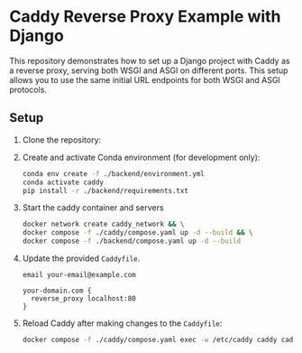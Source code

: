 # Caddy Reverse Proxy Example with Django

This repository demonstrates how to set up a Django project with Caddy as a reverse proxy, serving both WSGI and ASGI on different ports. This setup allows you to use the same initial URL endpoints for both WSGI and ASGI protocols.

## Setup

1. Clone the repository:
2. Create and activate Conda environment (for development only):

    ```bash
    conda env create -f ./backend/environment.yml
    conda activate caddy
    pip install -r ./backend/requirements.txt
    ```

3. Start the caddy container and servers

    ```bash
    docker network create caddy_network && \
    docker compose -f ./caddy/compose.yaml up -d --build && \
    docker compose -f ./backend/compose.yaml up -d --build
    ```

4. Update the provided `Caddyfile`.

    ```text
    email your-email@example.com

    your-domain.com {
      reverse_proxy localhost:80
    }
    ```

5. Reload Caddy after making changes to the `Caddyfile`:

    ```bash
    docker compose -f ./caddy/compose.yaml exec -w /etc/caddy caddy caddy reload
    ```
